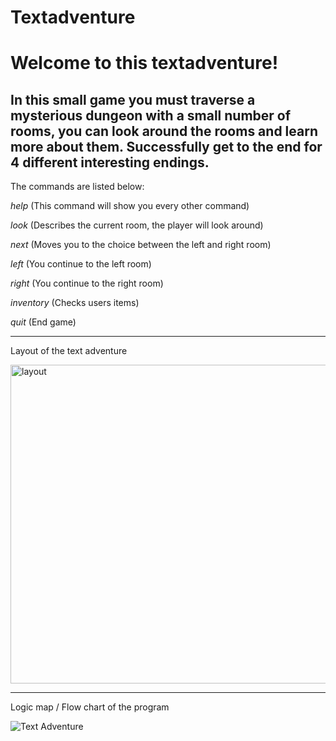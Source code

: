 # Textadventure
<h1>Welcome to this textadventure!</h1>
<h2>In this small game you must traverse a mysterious dungeon with a small number of rooms, you can look around the rooms and learn more about them. Successfully get to the end for 4 different interesting endings.</h2>


The commands are listed below:


<i>help</i> (This command will show you every other command)

<i>look</i> (Describes the current room, the player will look around)

<i>next</i> (Moves you to the choice between the left and right room)

<i>left</i> (You continue to the left room)

<i>right</i> (You continue to the right room)

<i>inventory</i> (Checks users items)

<i>quit</i> (End game)

<hr>

Layout of the text adventure

<img width="510" alt="layout" src="https://github.com/TheHo1yPeanut/Textadventure/assets/62310583/7803e1d5-c393-41fc-b500-874dac937c60">

<hr>

Logic map / Flow chart of the program

![Text Adventure](https://github.com/TheHo1yPeanut/Textadventure/assets/62310583/238b68cb-7eb9-45a2-93e1-7859c54388e9)
